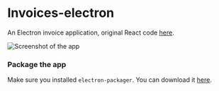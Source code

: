 # Invoices-electron

An Electron invoice application, original React code [here](http://github.com/mrenty/invoices).

![Screenshot of the app](https://d17oy1vhnax1f7.cloudfront.net/items/1U3G3U190M3Q47341B25/Invoices-electron.png?v=bec1c34c)

### Package the app

Make sure you installed `electron-packager`. You can download it [here](https://github.com/electron-userland/electron-packager).